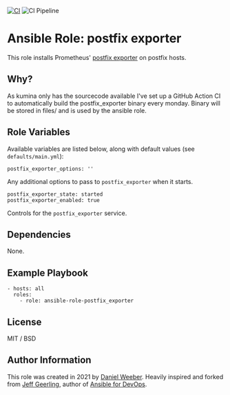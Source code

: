 [![CI](https://github.com/DanielWeeber/ansible-role-postfix_exporter/actions/workflows/release.yml/badge.svg?branch=master)](https://github.com/DanielWeeber/ansible-role-postfix_exporter/actions/workflows/release.yml) ![CI Pipeline](https://github.com/DanielWeeber/ansible-role-postfix_exporter/actions/workflows/ci.yml/badge.svg)


# Ansible Role: postfix exporter

This role installs Prometheus' [postfix exporter](https://github.com/kumina/postfix_exporter) on postfix hosts.

## Why?

As kumina only has the sourcecode available I've set up a GitHub Action CI to automatically build the postfix_exporter binary every monday. Binary will be stored in files/ and is used by the ansible role.

## Role Variables

Available variables are listed below, along with default values (see `defaults/main.yml`):

    postfix_exporter_options: ''

Any additional options to pass to `postfix_exporter` when it starts.

    postfix_exporter_state: started
    postfix_exporter_enabled: true

Controls for the `postfix_exporter` service.

## Dependencies

None.

## Example Playbook

    - hosts: all
      roles:
        - role: ansible-role-postfix_exporter

## License

MIT / BSD

## Author Information

This role was created in 2021 by [Daniel Weeber](https://github.com/DanielWeeber). Heavily inspired and forked from [Jeff Geerling](https://www.jeffgeerling.com/), author of [Ansible for DevOps](https://www.ansiblefordevops.com/).
